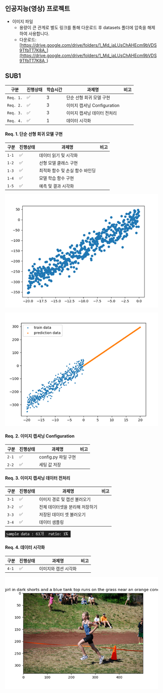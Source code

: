 ## 인공지능(영상) 프로젝트

  * 이미지 파일
    - 용량이 큰 관계로 별도 링크를 통해 다운로드 후 datasets 폴더에 압축을 해제하여 사용합니다.
    - 다운로드: [https://drive.google.com/drive/folders/1_Md_iaLUsChAHEcm9bVDS9TfbTT7K8A_](https://drive.google.com/drive/folders/1_Md_iaLUsChAHEcm9bVDS9TfbTT7K8A_)



## SUB1

| 구분      | 진행상태           | 학습시간 | 과제명                      | 비고 |
| --------- | ------------------ | -------- | --------------------------- | ---- |
| `Req. 1.` | :white_check_mark: | 3        | 단순 선형 회귀 모델 구현    |      |
| `Req. 2.` | :white_check_mark: | 3        | 이미지 캡셔닝 Configuration |      |
| `Req. 3.` | :white_check_mark: | 3        | 이미지 캡셔닝 데이터 전처리 |      |
| `Req. 4.` | :white_check_mark: | 1        | 데이터 시각화               |      |







#### Req. 1. 단순 선형 회귀 모델 구현

| 구분  | 진행상태           | 과제명                          | 비고 |
| ----- | ------------------ | ------------------------------- | ---- |
| `1-1` | :white_check_mark: | 데이터 읽기 및 시각화           |      |
| `1-2` | :white_check_mark: | 선형 모델 클래스 구현           |      |
| `1-3` | :white_check_mark: | 최적화 함수 및 손실 함수 바인딩 |      |
| `1-4` | :white_check_mark: | 모델 학습 함수 구현             |      |
| `1-5` | :white_check_mark: | 예측 및 결과 시각화             |      |

![](README.assets/R1-1.PNG)

![](README.assets/R1.PNG)





#### Req. 2. 이미지 캡셔닝 Configuration

| 구분  | 진행상태           | 과제명              | 비고 |
| ----- | ------------------ | ------------------- | ---- |
| `2-1` | :white_check_mark: | config.py 파일 구현 |      |
| `2-2` | :white_check_mark: | 세팅 값 저장        |      |





#### Req. 3. 이미지 캡셔닝 데이터 전처리

| 구분  | 진행상태           | 과제명                          | 비고 |
| ----- | ------------------ | ------------------------------- | ---- |
| `3-1` | :white_check_mark: | 이미지 경로 및 캡션 불러오기    |      |
| `3-2` | :white_check_mark: | 전체 데이터셋을 분리해 저장하기 |      |
| `3-3` | :white_check_mark: | 저장된 데이터 셋 불러오기       |      |
| `3-4` | :white_check_mark: | 데이터 샘플링                   |      |

![](README.assets/샢를.PNG)





#### Req. 4. 데이터 시각화

| 구분  | 진행상태           | 과제명               | 비고 |
| ----- | ------------------ | -------------------- | ---- |
| `4-1` | :white_check_mark: | 이미지와 캡션 시각화 |      |



![](README.assets/와우.PNG)
